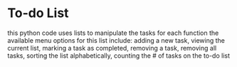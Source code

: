 # To-do List
this python code uses lists to manipulate the tasks for each function
the available menu options for this list include: adding a new task, viewing the current list, marking a task as completed, removing a task, removing all tasks, sorting the list alphabetically, counting the # of tasks on the to-do list
